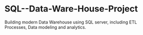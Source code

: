 # SQL--Data-Ware-House-Project
Building modern Data Warehouse using SQL server, including ETL Processes, Data modeling and analytics.
